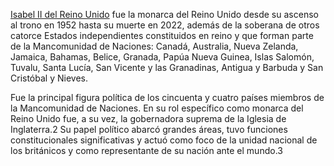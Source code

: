 [Isabel II del Reino Unido](https://es.wikipedia.org/wiki/Isabel_II_del_Reino_Unido)
fue la monarca del Reino Unido desde su ascenso al trono en 1952 hasta su muerte en 2022, además de la soberana de otros catorce Estados independientes constituidos en reino y que forman parte de la Mancomunidad de Naciones: Canadá, Australia, Nueva Zelanda, Jamaica, Bahamas, Belice, Granada, Papúa Nueva Guinea, Islas Salomón, Tuvalu, Santa Lucía, San Vicente y las Granadinas, Antigua y Barbuda y San Cristóbal y Nieves.

Fue la principal figura política de los cincuenta y cuatro países miembros de la Mancomunidad de Naciones. En su rol específico como monarca del Reino Unido fue, a su vez, la gobernadora suprema de la Iglesia de Inglaterra.2​ Su papel político abarcó grandes áreas, tuvo funciones constitucionales significativas y actuó como foco de la unidad nacional de los británicos y como representante de su nación ante el mundo.3​


